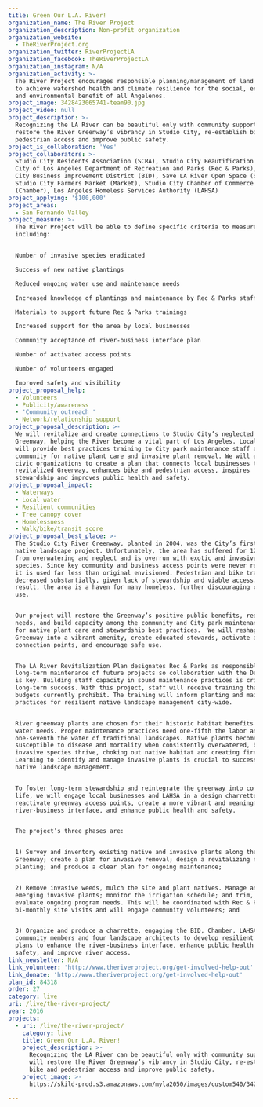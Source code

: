 ```yaml
---
title: Green Our L.A. River!
organization_name: The River Project
organization_description: Non-profit organization
organization_website:
  - TheRiverProject.org
organization_twitter: RiverProjectLA
organization_facebook: TheRiverProjectLA
organization_instagram: N/A
organization_activity: >-
  The River Project encourages responsible planning/management of land and water
  to achieve watershed health and climate resilience for the social, economic
  and environmental benefit of all Angelenos.
project_image: 3428423065741-team90.jpg
project_video: null
project_description: >-
  Recognizing the LA River can be beautiful only with community support, we will
  restore the River Greenway’s vibrancy in Studio City, re-establish bike and
  pedestrian access and improve public safety.
project_is_collaboration: 'Yes'
project_collaborators: >-
  Studio City Residents Association (SCRA), Studio City Beautification (SCBA),
  City of Los Angeles Department of Recreation and Parks (Rec & Parks), Studio
  City Business Improvement District (BID), Save LA River Open Space (SLAROS),
  Studio City Farmers Market (Market), Studio City Chamber of Commerce
  (Chamber), Los Angeles Homeless Services Authority (LAHSA)
project_applying: '$100,000'
project_areas:
  - San Fernando Valley
project_measure: >-
  The River Project will be able to define specific criteria to measure success
  including:


  Number of invasive species eradicated

  Success of new native plantings

  Reduced ongoing water use and maintenance needs

  Increased knowledge of plantings and maintenance by Rec & Parks staff

  Materials to support future Rec & Parks trainings 

  Increased support for the area by local businesses

  Community acceptance of river-business interface plan

  Number of activated access points

  Number of volunteers engaged

  Improved safety and visibility
project_proposal_help:
  - Volunteers
  - Publicity/awareness
  - 'Community outreach '
  - Network/relationship support
project_proposal_description: >-
  We will revitalize and create connections to Studio City’s neglected LA River
  Greenway, helping the River become a vital part of Los Angeles. Local experts
  will provide best practices training to City park maintenance staff and the
  community for native plant care and invasive plant removal. We will engage
  civic organizations to create a plan that connects local businesses to the
  revitalized Greenway, enhances bike and pedestrian access, inspires
  stewardship and improves public health and safety.
project_proposal_impact:
  - Waterways
  - Local water
  - Resilient communities
  - Tree canopy cover
  - Homelessness
  - Walk/bike/transit score
project_proposal_best_place: >-
  The Studio City River Greenway, planted in 2004, was the City’s first LA River
  native landscape project. Unfortunately, the area has suffered for 12 years
  from overwatering and neglect and is overrun with exotic and invasive plant
  species. Since key community and business access points were never realized,
  it is used far less than original envisioned. Pedestrian and bike traffic has
  decreased substantially, given lack of stewardship and viable access. As a
  result, the area is a haven for many homeless, further discouraging community
  use.  


  Our project will restore the Greenway’s positive public benefits, reduce water
  needs, and build capacity among the community and City park maintenance staff
  for native plant care and stewardship best practices.  We will reshape the
  Greenway into a vibrant amenity, create educated stewards, activate access and
  connection points, and encourage safe use. 


  The LA River Revitalization Plan designates Rec & Parks as responsible for
  long-term maintenance of future projects so collaboration with the Department
  is key. Building staff capacity in sound maintenance practices is critical to
  long-term success. With this project, staff will receive training that City
  budgets currently prohibit. The training will inform planting and maintenance
  practices for resilient native landscape management city-wide. 


  River greenway plants are chosen for their historic habitat benefits and low
  water needs. Proper maintenance practices need one-fifth the labor and
  one-seventh the water of traditional landscapes. Native plants become
  susceptible to disease and mortality when consistently overwatered, but exotic
  invasive species thrive, choking out native habitat and creating fire hazards.
  Learning to identify and manage invasive plants is crucial to successful
  native landscape management. 


  To foster long-term stewardship and reintegrate the greenway into community
  life, we will engage local businesses and LAHSA in a design charrette to
  reactivate greenway access points, create a more vibrant and meaningful
  river-business interface, and enhance public health and safety. 


  The project’s three phases are:


  1) Survey and inventory existing native and invasive plants along the
  Greenway; create a plan for invasive removal; design a revitalizing native
  planting; and produce a clear plan for ongoing maintenance;


  2) Remove invasive weeds, mulch the site and plant natives. Manage any
  emerging invasive plants; monitor the irrigation schedule; and trim, mulch and
  evaluate ongoing program needs. This will be coordinated with Rec & Parks’
  bi-monthly site visits and will engage community volunteers; and


  3) Organize and produce a charrette, engaging the BID, Chamber, LAHSA,
  community members and four landscape architects to develop resilient design
  plans to enhance the river-business interface, enhance public health and
  safety, and improve river access.
link_newsletter: N/A
link_volunteer: 'http://www.theriverproject.org/get-involved-help-out'
link_donate: 'http://www.theriverproject.org/get-involved-help-out'
plan_id: 84318
order: 27
category: live
uri: /live/the-river-project/
year: 2016
projects:
  - uri: /live/the-river-project/
    category: live
    title: Green Our L.A. River!
    project_description: >-
      Recognizing the LA River can be beautiful only with community support, we
      will restore the River Greenway’s vibrancy in Studio City, re-establish
      bike and pedestrian access and improve public safety.
    project_image: >-
      https://skild-prod.s3.amazonaws.com/myla2050/images/custom540/3428423065741-team90.jpg

---
```

